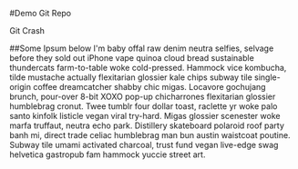 #Demo Git Repo

Git Crash

##Some Ipsum below
I'm baby offal raw denim neutra selfies, selvage before they sold out iPhone vape quinoa cloud bread sustainable thundercats farm-to-table woke cold-pressed. Hammock vice kombucha, tilde mustache actually flexitarian glossier kale chips subway tile single-origin coffee dreamcatcher shabby chic migas. Locavore gochujang brunch, pour-over 8-bit XOXO pop-up chicharrones flexitarian glossier humblebrag cronut. Twee tumblr four dollar toast, raclette yr woke palo santo kinfolk listicle vegan viral try-hard. Migas glossier scenester woke marfa truffaut, neutra echo park. Distillery skateboard polaroid roof party banh mi, direct trade celiac humblebrag man bun austin waistcoat poutine. Subway tile umami activated charcoal, trust fund vegan live-edge swag helvetica gastropub fam hammock yuccie street art.
